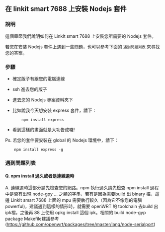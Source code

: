 ## 在 linkit smart 7688 上安裝 Nodejs 套件

### 說明

這個章節我們說明如何在 LinkIt smart 7688 上安裝您所需要的 Nodejs 套件。

若您在安裝 Nodejs 套件上遇到一些問題，也可以參考下面的 `遇到問題列表` 來尋找您的答案。

### 步驟

* 確定版子有跟您的電腦連線
* ssh 進去您的版子
* 進去您的 Nodejs 專案資料夾下
* 比如說我今天想安裝 express 套件，請下：
    
    ```
        npm install express
    ```
* 看到這樣的畫面就是大功告成囉!

Ps. 若您的套件要安裝在 global 的 Nodejs 環境中，請下：
``` 
    npm install express -g
```

### 遇到問題列表

#### Q. npm install 過久或者是連線逾時
A. 連線逾時這部分請先檢查您的網路。npm 執行過久請先檢查 npm install 過程中是否有出現 node-gpy ... 之類的字串，若有是因為需要build 出 binary 檔，這邊 LinkIt smart 7688 上面的 mpu 需要執行較久（因為它不像您的電腦 powerful)，建議遇到這樣的情形時，就需要 openWRT 的 toolchain 去build 出 ipk檔，之後再 88 上使用 opkg install 這個 ipk。相關的 build node-gyp package  Makefile建議參考(https://github.com/openwrt/packages/tree/master/lang/node-serialport) 
    
        

    